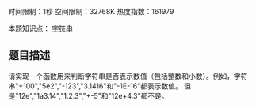 时间限制：1秒 空间限制：32768K 热度指数：161979

本题知识点： [字符串](https://www.nowcoder.com/questionCenter?questionTypes=000100&mutiTagIds=579)

## 题目描述

请实现一个函数用来判断字符串是否表示数值（包括整数和小数）。例如，字符串"+100","5e2","-123","3.1416"和"-1E-16"都表示数值。 但是"12e","1a3.14","1.2.3","+-5"和"12e+4.3"都不是。

